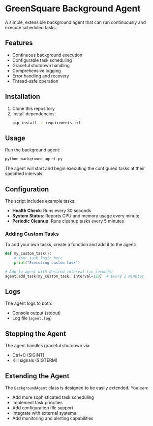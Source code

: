 # GreenSquare Background Agent

A simple, extensible background agent that can run continuously and execute scheduled tasks.

## Features

- Continuous background execution
- Configurable task scheduling
- Graceful shutdown handling
- Comprehensive logging
- Error handling and recovery
- Thread-safe operation

## Installation

1. Clone this repository
2. Install dependencies:
   ```bash
   pip install -r requirements.txt
   ```

## Usage

Run the background agent:
```bash
python background_agent.py
```

The agent will start and begin executing the configured tasks at their specified intervals.

## Configuration

The script includes example tasks:
- **Health Check**: Runs every 30 seconds
- **System Status**: Reports CPU and memory usage every minute
- **Periodic Cleanup**: Runs cleanup tasks every 5 minutes

### Adding Custom Tasks

To add your own tasks, create a function and add it to the agent:

```python
def my_custom_task():
    # Your task logic here
    print("Executing custom task")

# Add to agent with desired interval (in seconds)
agent.add_task(my_custom_task, interval=120)  # Every 2 minutes
```

## Logs

The agent logs to both:
- Console output (stdout)
- Log file (`agent.log`)

## Stopping the Agent

The agent handles graceful shutdown via:
- Ctrl+C (SIGINT)
- Kill signals (SIGTERM)

## Extending the Agent

The `BackgroundAgent` class is designed to be easily extended. You can:
- Add more sophisticated task scheduling
- Implement task priorities
- Add configuration file support
- Integrate with external systems
- Add monitoring and alerting capabilities 